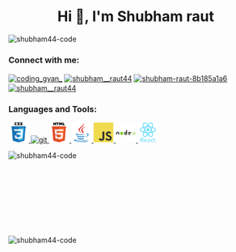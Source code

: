 <h1 align="center">Hi 👋, I'm Shubham raut</h1>
<p align="left"> <img src="https://komarev.com/ghpvc/?username=shubham44-code&label=Profile%20views&color=0e75b6&style=flat" alt="shubham44-code" /> </p>

<h3 align="left">Connect with me:</h3>
<p align="left">
<a href="https://codepen.io/coding_gyan_" target="blank"><img align="center" src="https://cdn.jsdelivr.net/npm/simple-icons@3.0.1/icons/codepen.svg" alt="coding_gyan_" height="30" width="40" /></a>
<a href="https://twitter.com/shubham__raut44" target="blank"><img align="center" src="https://cdn.jsdelivr.net/npm/simple-icons@3.0.1/icons/twitter.svg" alt="shubham__raut44" height="30" width="40" /></a>
<a href="https://linkedin.com/in/shubham-raut-8b185a1a6" target="blank"><img align="center" src="https://cdn.jsdelivr.net/npm/simple-icons@3.0.1/icons/linkedin.svg" alt="shubham-raut-8b185a1a6" height="30" width="40" /></a>
<a href="https://instagram.com/shubham__raut44" target="blank"><img align="center" src="https://cdn.jsdelivr.net/npm/simple-icons@3.0.1/icons/instagram.svg" alt="shubham__raut44" height="30" width="40" /></a>
</p>

<h3 align="left">Languages and Tools:</h3>
<p align="left"> <a href="https://www.w3schools.com/css/" target="_blank"> <img src="https://raw.githubusercontent.com/devicons/devicon/master/icons/css3/css3-original-wordmark.svg" alt="css3" width="40" height="40"/> </a> <a href="https://git-scm.com/" target="_blank"> <img src="https://www.vectorlogo.zone/logos/git-scm/git-scm-icon.svg" alt="git" width="40" height="40"/> </a> <a href="https://www.w3.org/html/" target="_blank"> <img src="https://raw.githubusercontent.com/devicons/devicon/master/icons/html5/html5-original-wordmark.svg" alt="html5" width="40" height="40"/> </a> <a href="https://www.java.com" target="_blank"> <img src="https://raw.githubusercontent.com/devicons/devicon/master/icons/java/java-original.svg" alt="java" width="40" height="40"/> </a> <a href="https://developer.mozilla.org/en-US/docs/Web/JavaScript" target="_blank"> <img src="https://raw.githubusercontent.com/devicons/devicon/master/icons/javascript/javascript-original.svg" alt="javascript" width="40" height="40"/> </a> <a href="https://nodejs.org" target="_blank"> <img src="https://raw.githubusercontent.com/devicons/devicon/master/icons/nodejs/nodejs-original-wordmark.svg" alt="nodejs" width="40" height="40"/> </a> <a href="https://reactjs.org/" target="_blank"> <img src="https://raw.githubusercontent.com/devicons/devicon/master/icons/react/react-original-wordmark.svg" alt="react" width="40" height="40"/> </a> </p>

<p><img align="left" style="display: block"  src="https://github-readme-stats.vercel.app/api/top-langs?username=shubham44-code&show_icons=true&locale=en&layout=compact" alt="shubham44-code" width="400"/></p>
<br />
<br />
<br />
<br />
<br />
<br />
<br />
<br />
<p>&nbsp;<img align="center" style="display: block" src="https://github-readme-stats.vercel.app/api?username=shubham44-code&show_icons=true&locale=en" alt="shubham44-code" width="400" /></p>

